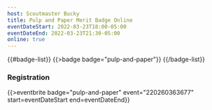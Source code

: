 ```yaml
---
host: Scoutmaster Bucky
title: Pulp and Paper Merit Badge Online
eventDateStart: 2022-03-23T18:00-05:00
eventDateEnd: 2022-03-23T21:30-05:00
online: true
---
```


{{#badge-list}}
{{>badge badge="pulp-and-paper"}}
{{/badge-list}}

### Registration

{{>eventbrite badge="pulp-and-paper" event="220260363677" start=eventDateStart end=eventDateEnd}}
